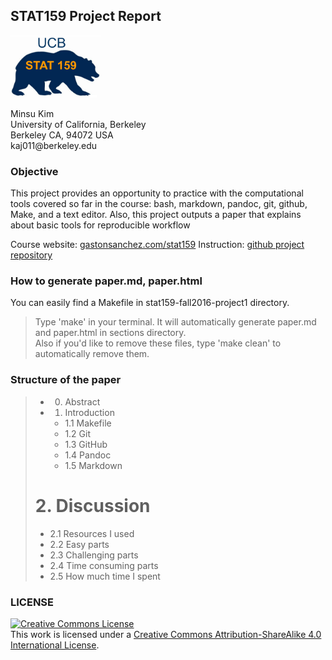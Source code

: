 ## STAT159 Project Report
<p>
<img src="/images/stat159-logo.png" height="100" /> 
</p>
Minsu Kim
<div> University of California, Berkeley </div>
<div> Berkeley CA, 94072 USA </div>
<div> kaj011@berkeley.edu </div>

### Objective 
This project provides an opportunity to practice with the computational tools covered so far in the
course: bash, markdown, pandoc, git, github, Make, and a text editor. Also, this project outputs a paper that explains about basic tools for reproducible workflow

Course website: [gastonsanchez.com/stat159](http://gastonsanchez.com/stat159)
Instruction: [github project repository](https://github.com/ucb-stat159/stat159-fall-2016/tree/master/projects)

### How to generate paper.md, paper.html
You can easily find a Makefile in stat159-fall2016-project1 directory. 

> Type 'make' in your terminal. It will automatically generate paper.md and paper.html in sections directory.  
> Also if you'd like to remove these files, type 'make clean' to automatically remove them.

### Structure of the paper

> * 0. Abstract
> * 1. Introduction
>	* 1.1 Makefile
>	* 1.2 Git
>	* 1.3 GitHub
>	* 1.4 Pandoc
>	* 1.5 Markdown
> # 2. Discussion
>	* 2.1 Resources I used
>	* 2.2 Easy parts
>	* 2.3 Challenging parts
>	* 2.4 Time consuming parts
>	* 2.5 How much time I spent

### LICENSE

<a rel="license" href="http://creativecommons.org/licenses/by-sa/4.0/"><img alt="Creative Commons License" style="border-width:0" src="https://i.creativecommons.org/l/by-sa/4.0/88x31.png" /></a><br />This work is licensed under a <a rel="license" href="http://creativecommons.org/licenses/by-sa/4.0/">Creative Commons Attribution-ShareAlike 4.0 International License</a>.
